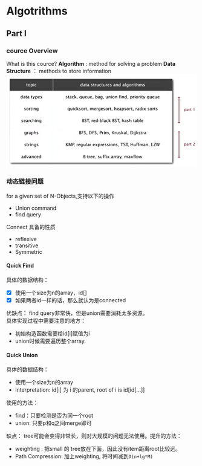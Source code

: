 # Algotrithms

## Part I
### cource Overview 

What is this cource?
**Algorithm** : method for solving a problem
**Data Structure** ： methods to store information 
![avatar](figure/1-1.PNG)

### 动态链接问题
for a given set of N-Objects,支持以下的操作<br>
* Union command
* find query

Connect 具备的性质<br>
* reflexive 
* transitive
* Symmetric

#### Quick Find
具体的数据结构： 
- [x] 使用一个size为n的array，id[]
- [x] 如果两者id一样的话，那么就认为是connected

优缺点： find query非常快，但是union需要消耗太多资源。<br>
具体实现过程中需要注意的地方：
* 初始构造函数需要给id[i]赋值为i
* union时候需要遍历整个array.

#### Quick Union
具体的数据结构：
- 使用一个size为n的array
- interpretation: id[i] 为 i 的parent, root of i is id[id[...]]

使用的方法：
- find：只要检测是否为同一个root
- union: 只要p和q之间merge即可

缺点： tree可能会变得非常长，则对大规模的问题无法使用。提升的方法：
- weighting : 把small 的 tree放在下面，因此没有item距离root比较远。
- Path Compression: 加上weighting, 将时间减到`O(n+lg*M)`


